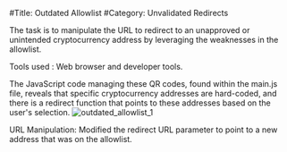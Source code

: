 #Title: Outdated Allowlist
#Category: Unvalidated Redirects

The task is to manipulate the URL to redirect to an unapproved or unintended cryptocurrency address by leveraging the weaknesses in the allowlist.

Tools used : Web browser and developer tools.

 The JavaScript code managing these QR codes, found within the main.js file, reveals that specific cryptocurrency addresses are hard-coded, and there is a redirect function that points to these addresses based on the user's selection.
![outdated_allowlist_1](https://github.com/user-attachments/assets/9aa5c459-51ff-4214-9dff-6db1cae27e86)

URL Manipulation:
Modified the redirect URL parameter to point to a new address that was on the allowlist.
